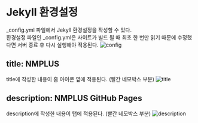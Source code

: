 # Jekyll 환경설정

_config.yml 파일에서 Jekyll 환경설정을 작성할 수 있다.  
환경설정 파일인 _config.yml은 사이트가 빌드 될 때 최초 한 번만 읽기 때문에 수정했다면 서버 종료 후 다시 실행해야 적용된다.
![config](https://user-images.githubusercontent.com/39661858/110873171-82aea400-8314-11eb-91e9-12ab6fb932b4.png)

## title: NMPLUS
title에 작성한 내용이 홈 아이콘 옆에 적용된다. (빨간 네모박스 부분)
![title](https://user-images.githubusercontent.com/39661858/110873469-2b5d0380-8315-11eb-802c-1a6503692b3e.png)

## description: NMPLUS GitHub Pages
description에 작성한 내용이 탭에 적용된다. (빨간 네모박스 부분)
![description](https://user-images.githubusercontent.com/39661858/110873472-2c8e3080-8315-11eb-9e1d-68d526e42770.png)
